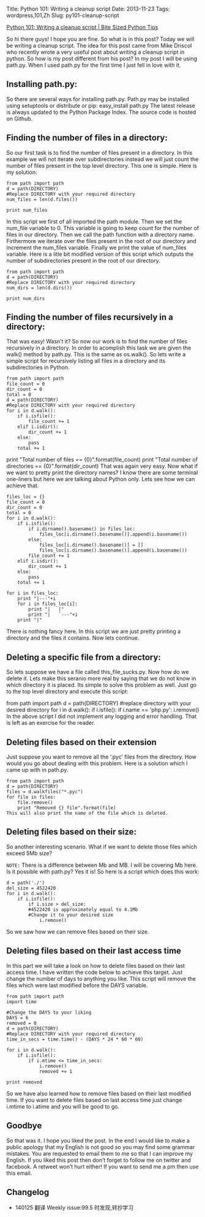Title: Python 101: Writing a cleanup script
Date: 2013-11-23
Tags: wordpress,101,Zh
Slug: py101-cleanup-script


[Python 101: Writing a cleanup script | Bite Sized Python Tips](http://freepythontips.wordpress.com/2014/01/23/python-101-writing-a-cleanup-script/)

So hi there guys! I hope you are fine. So what is in this post? Today we will be writing a cleanup script. The idea for this post came from Mike Driscol who recently wrote a very useful post about writing a cleanup script in python. So how is my post different from his post? In my post I will be using path.py. When I used path.py for the first time I just fell in love with it.

## Installing path.py:

So there are several ways for installing path.py. Path.py may be installed using setuptools or distribute or pip:
easy_install path.py
The latest release is always updated to the Python Package Index. The source code is hosted on Github.

## Finding the number of files in a directory:

So our first task is to find the number of files present in a directory. In this example we will not iterate over subdirectories instead we will just count the number of files present in the top level directory. This one is simple. Here is my solution:

    from path import path
    d = path(DIRECTORY) 
    #Replace DIRECTORY with your required directory
    num_files = len(d.files())

    print num_files

In this script we first of all imported the path module. Then we set the num_file variable to 0. This variable is going to keep count for the number of files in our directory. Then we call the path function with a directory name. Firthermore we iterate over the files present in the root of our directory and increment the num_files variable. Finally we print the value of num_files variable. Here is a litle bit modified version of this script which outputs the number of subdirectories present in the root of our directory.

    from path import path
    d = path(DIRECTORY) 
    #Replace DIRECTORY with your required directory
    num_dirs = len(d.dirs())

    print num_dirs 

## Finding the number of files recursively in a directory:

That was easy! Wasn’t it? So now our work is to find the number of files recursively in a directory. In order to acomplish this task we are given the walk() method by path.py. This is the same as os.walk(). So lets write a simple script for recursively listing all files in a directory and its subdirectories in Python.

    from path import path
    file_count = 0
    dir_count = 0
    total = 0
    d = path(DIRECTORY)
    #Replace DIRECTORY with your required directory
    for i in d.walk():
        if i.isfile():
            file_count += 1
        elif i.isdir():
            dir_count += 1
        else:
            pass
        total += 1

print "Total number of files == {0}".format(file_count)
print "Total number of directories == {0}".format(dir_count)
That was again very easy. Now what if we want to pretty print the directory names? I know there are some terminal one-liners but here we are talking about Python only. Lets see how we can achieve that.

    files_loc = {}
    file_count = 0
    dir_count = 0
    total = 0
    for i in d.walk():
        if i.isfile():
            if i.dirname().basename() in files_loc:
                files_loc[i.dirname().basename()].append(i.basename())
            else:
                files_loc[i.dirname().basename()] = []
                files_loc[i.dirname().basename()].append(i.basename())
            file_count += 1
        elif i.isdir():
            dir_count += 1
        else:
            pass
        total += 1

    for i in files_loc:
        print "|---"+i
        for i in files_loc[i]:
            print "|   |"
            print "|   `---"+i
        print "|"


There is nothing fancy here. In this script we are just pretty printing a directory and the files it contains. Now lets continue.

## Deleting a specific file from a directory:

So lets suppose we have a file called this_file_sucks.py. Now how do we delete it. Lets make this seranio more real by saying that we do not know in which directory it is placed. Its simple to solve this problem as well. Just go to the top level directory and execute this script:

from path import path
d = path(DIRECTORY)
#replace directory with your desired directory
for i in d.walk():
    if i.isfile():
        if i.name == 'php.py':
            i.remove()
In the above script I did not implement any logging and error handling. That is left as an exercise for the reader.

## Deleting files based on their extension

Just suppose you want to remove all the ‘.pyc’ files from the directory. How would you go about dealing with this problem. Here is a solution which I came up with in path.py.

    from path import path
    d = path(DIRECTORY)
    files = d.walkfiles("*.pyc")
    for file in files:
        file.remove()
        print "Removed {} file".format(file)
    This will also print the name of the file which is deleted.

## Deleting files based on their size:

So another interesting scenario. What if we want to delete those files which exceed 5Mb size?

`NOTE:` There is a difference between Mb and MB. I will be covering Mb here. 
Is it possible with path.py? Yes it is! So here is a script which does this work:

    d = path('./')
    del_size = 4522420
    for i in d.walk():
        if i.isfile():
            if i.size > del_size:
            #4522420 is approximately equal to 4.1Mb
            #Change it to your desired size
                i.remove()

So we saw how we can remove files based on their size.

## Deleting files based on their last access time

In this part we will take a look on how to delete files based on their last access time. I have written the code below to achieve this target. Just change the number of days to anything you like. This script will remove the files which were last modified before the DAYS variable.

    from path import path
    import time

    #Change the DAYS to your liking
    DAYS = 6
    removed = 0
    d = path(DIRECTORY)
    #Replace DIRECTORY with your required directory
    time_in_secs = time.time() - (DAYS * 24 * 60 * 60)

    for i in d.walk():
        if i.isfile():
            if i.mtime <= time_in_secs:
                i.remove()
                removed += 1

    print removed


So we have also learned how to remove files based on their last modified time. If you want to delete files based on last access time just change i.mtime to i.atime and you will be good to go.

## Goodbye

So that was it. I hope you liked the post. In the end I would like to make a public apology that my English is not good so you may find some grammar mistakes. You are requested to email them to me so that I can improve my English. If you liked this post then don’t forget to follow me on twitter and facebook. A retweet won’t hurt either! If you want to send me a pm then use this email.

## Changelog

- 140125 翻译 Weekly issue:99.5 时发现,转抄学习